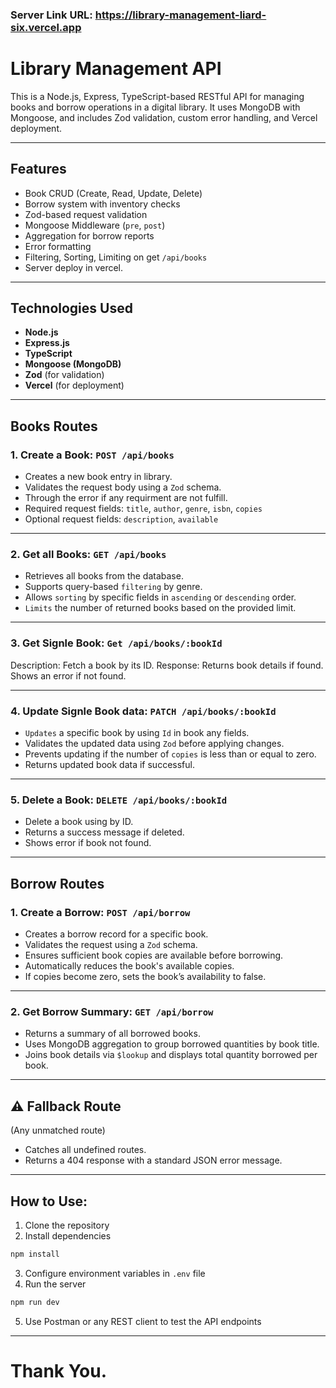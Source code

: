 ### Server Link URL: https://library-management-liard-six.vercel.app

# Library Management API

This is a Node.js, Express, TypeScript-based RESTful API for managing books and borrow operations in a digital library. It uses MongoDB with Mongoose, and includes Zod validation, custom error handling, and Vercel deployment.

---

## Features

- Book CRUD (Create, Read, Update, Delete)
- Borrow system with inventory checks
- Zod-based request validation
- Mongoose Middleware (`pre`, `post`)
- Aggregation for borrow reports
- Error formatting
- Filtering, Sorting, Limiting on get `/api/books`
- Server deploy in vercel.

---

## Technologies Used

- **Node.js**
- **Express.js**
- **TypeScript**
- **Mongoose (MongoDB)**
- **Zod** (for validation)
- **Vercel** (for deployment)

---

## Books Routes

### 1. Create a Book: `POST /api/books`

- Creates a new book entry in library.
- Validates the request body using a `Zod` schema.
- Through the error if any requirment are not fulfill.
- Required request fields: `title`, `author`, `genre`, `isbn`, `copies`
- Optional request fields: `description`, `available`

---

### 2. Get all Books: `GET /api/books`

- Retrieves all books from the database.
- Supports query-based `filtering` by genre.
- Allows `sorting` by specific fields in `ascending` or `descending` order.
- `Limits` the number of returned books based on the provided limit.

--- 

### 3. Get Signle Book: `Get /api/books/:bookId`

Description: Fetch a book by its ID.
Response:
Returns book details if found.
Shows an error if not found.

---

### 4. Update Signle Book data: `PATCH /api/books/:bookId`

- `Updates` a specific book by using `Id` in book any fields.
- Validates the updated data using `Zod` before applying changes.
- Prevents updating if the number of `copies` is less than or equal to zero.
- Returns updated book data if successful.

--- 

### 5. Delete a Book: `DELETE /api/books/:bookId`

- Delete a book using by ID.
- Returns a success message if deleted.
- Shows error if book not found.

---

## Borrow Routes

### 1. Create a Borrow: `POST /api/borrow`

- Creates a borrow record for a specific book.
- Validates the request using a `Zod` schema.
- Ensures sufficient book copies are available before borrowing.
- Automatically reduces the book's available copies.
- If copies become zero, sets the book’s availability to false.

---

### 2. Get Borrow Summary: `GET /api/borrow`

- Returns a summary of all borrowed books.
- Uses MongoDB aggregation to group borrowed quantities by book title.
- Joins book details via `$lookup` and displays total quantity borrowed per book.

---

## ⚠️ Fallback Route

  (Any unmatched route)
- Catches all undefined routes.
- Returns a 404 response with a standard JSON error message.

---

## How to Use: 

1. Clone the repository
2. Install dependencies
```bash
npm install
```
3. Configure environment variables in `.env` file
4. Run the server
```bash
npm run dev
```
5. Use Postman or any REST client to test the API endpoints

---

# Thank You. 
